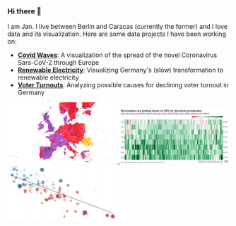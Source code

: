 ### Hi there 👋

I am Jan. I live between Berlin and Caracas (currently the former) and I love data and its visualization. Here are some data projects I have been working on:

- [**Covid Waves**](https://github.com/yotkadata/covid-waves): A visualization of the spread of the novel Coronavirus Sars-CoV-2 through Europe
- [**Renewable Electricity**](https://github.com/yotkadata/renewable-electricity): Visualizing Germany's (slow) transformation to renewable electricity
- [**Voter Turnouts**](https://github.com/yotkadata/voter-turnouts): Analyzing possible causes for declining voter turnout in Germany

<p float="left">
  <a href="https://github.com/yotkadata/covid-waves">
    <img src="https://github.com/yotkadata/covid-waves/raw/main/examples/header-img.png" width="250" />
  </a>
  <a href="https://github.com/yotkadata/renewable-electricity">
    <img src="https://github.com/yotkadata/renewable-electricity/raw/main/export/03-Renewables.png" width="250" />
  </a>
  <a href="https://github.com/yotkadata/voter-turnouts">
    <img src="https://github.com/yotkadata/voter-turnouts/raw/main/img/voter-turnouts-header.png" width="250" />
  </a>
</p>

<!--
**yotkadata/yotkadata** is a ✨ _special_ ✨ repository because its `README.md` (this file) appears on your GitHub profile.

Here are some ideas to get you started:

- 🔭 I’m currently working on ...
- 🌱 I’m currently learning ...
- 👯 I’m looking to collaborate on ...
- 🤔 I’m looking for help with ...
- 💬 Ask me about ...
- 📫 How to reach me: ...
- 😄 Pronouns: ...
- ⚡ Fun fact: ...
-->
